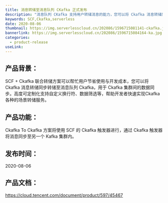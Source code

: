 ```yaml
---
title: 消息转储至消息队列 CKafka 正式发布
description: "消息队列 CKafka 支持用户转储消息的能力，您可以将 Ckafka 消息转储同步转储至消息队列 Ckafka，用于 Ckafka 集群间的数据同步。"
keywords: SCF,Ckafka,serverless
date: 2020-08-06
thumbnail: https://img.serverlesscloud.cn/202086/1596715081141-ckafka.jpg
bannerlink: https://img.serverlesscloud.cn/202086/1596715084164-ka.jpg
categories:
  - product-release
useLink: 
---
```


## 产品背景：

SCF + Ckafka 联合转储方案可以帮忙用户节省使用与开发成本，您可以将 Ckafka 消息转储同步转储至消息队列 Ckafka，用于 Ckafka 集群间的数据同步。高度可定制化支持自定义换行符、数据筛选等，帮助开发者快速实现Ckafka各种的场景转储服务。

## 产品功能：

 Ckafka To Ckafka 方案将使用 SCF 的 Ckafka 触发器进行，通过 Ckafka 触发器将消息同步至另一个 Kafka 集群内。

## 发布时间：

2020-08-06

## 产品文档：

https://cloud.tencent.com/document/product/597/45467